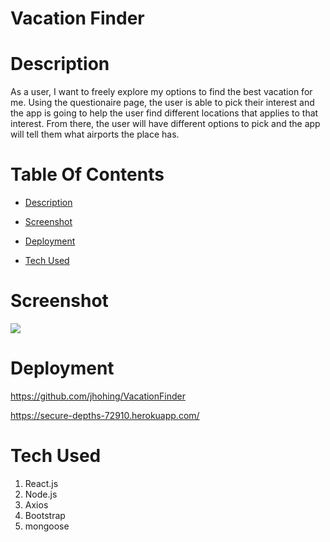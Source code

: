 # Vacation Finder

# Description <a name="description"></a>
As a user, I want to freely explore my options to find the best vacation for me. Using the questionaire page, the user 
is able to pick their interest and the app is going to help the user find different locations that applies to that interest.
From there, the user will have different options to pick and the app will tell them what airports the place has. 

# Table Of Contents

- [Description](#description)

- [Screenshot](#screenshot)

- [Deployment](#deployment)

- [Tech Used](#tech)

# Screenshot <a name = "screenshot"></a>
![](client/images/homepage.PNG)

# Deployment <a name = "deployment"></a>
https://github.com/jhohing/VacationFinder

https://secure-depths-72910.herokuapp.com/

# Tech Used <a name = "Tech"></a>
1. React.js
2. Node.js
3. Axios
4. Bootstrap
5. mongoose
